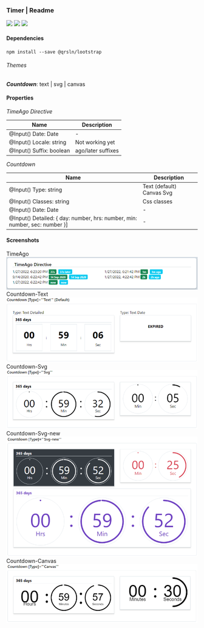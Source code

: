 ### Timer | Readme

[![](https://img.shields.io/badge/Main-readme-white?style=for-the-badge)](../../readme.md)
[![](https://img.shields.io/badge/usage-orange?style=for-the-badge)](usage.md)
[![](https://img.shields.io/badge/Demo-blue?style=for-the-badge)](https://krsln.github.io/Showcase/LootBox/Timer)

#### Dependencies

```shell
npm install --save @qrsln/lootstrap
```

###### Themes
**_Countdown_**: text | svg | canvas

#### Properties
_TimeAgo Directive_

| Name                     | Description        |
|--------------------------|--------------------|
| @Input() Date: Date      | -                  |
| @Input() Locale: string  | Not working yet    |
| @Input() Suffix: boolean | ago/later suffixes |

_Countdown_

| Name                                                                       | Description               |
|----------------------------------------------------------------------------|---------------------------|
| @Input() Type: string                                                      | Text (default) Canvas Svg |
| @Input() Classes: string                                                   | Css classes               |
| @Input() Date: Date                                                        | -                         |
| @Input() Detailed: { day: number, hrs: number, min: number, sec: number }] | -                         |
 
#### Screenshots
TimeAgo  
![](../../../../Images/LootBox/Timer_TimeAgo_2022-01-27.png "TimeAgo")  
Countdown-Text    
![](../../../../Images/LootBox/Timer_Countdown_Text_2022-01-27.png "Countdown-Text")  
Countdown-Svg  
![](../../../../Images/LootBox/Timer_Countdown_Svg_2022-01-27.png "Countdown-Svg")  
Countdown-Svg-new  
![](../../../../Images/LootBox/Timer_Countdown_Svg-new_2022-01-27.png "Countdown-Svg-new")  
Countdown-Canvas  
![](../../../../Images/LootBox/Timer_Countdown_Canvas_2022-01-27.png "Countdown-Canvas")  
